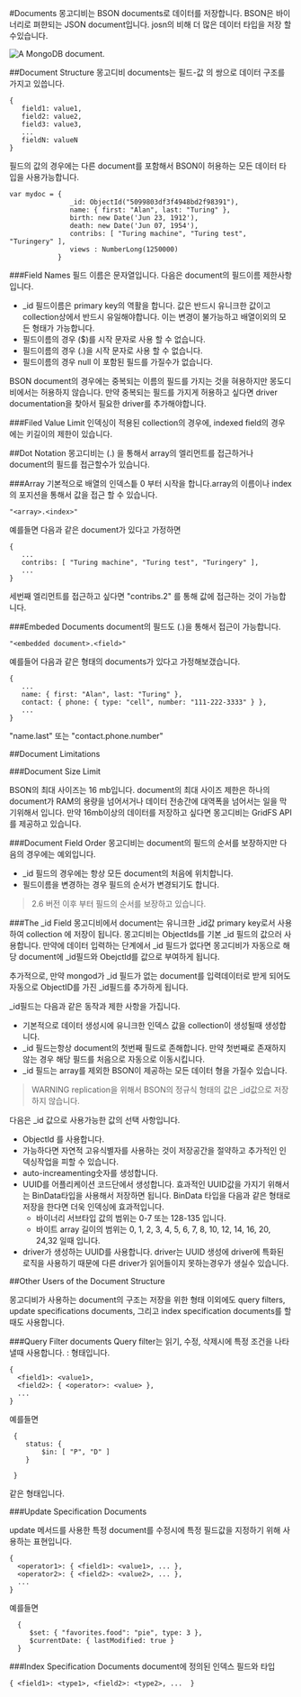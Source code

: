 #Documents
몽고디비는 BSON documents로 데이터를 저장합니다. BSON은 바이너리로 펴햔되는 JSON document입니다. josn의 비해 더 많은 데이터 타입을 저장 할 수있습니다.

![A MongoDB document.](http://docs.mongodb.org/manual/_images/crud-annotated-document.png)

##Document Structure
몽고디비 documents는 필드-값 의 쌍으로 데이터 구조를 가지고 있씁니다.

```
{
   field1: value1,
   field2: value2,
   field3: value3,
   ...
   fieldN: valueN
}

```

필드의 값의 경우에는 다른 document를 포함해서 BSON이 허용하는 모든 데이터 타입을 사용가능합니다.

```
var mydoc = {
               _id: ObjectId("5099803df3f4948bd2f98391"),
               name: { first: "Alan", last: "Turing" },
               birth: new Date('Jun 23, 1912'),
               death: new Date('Jun 07, 1954'),
               contribs: [ "Turing machine", "Turing test", "Turingery" ],
               views : NumberLong(1250000)
            }

```

###Field Names
필드 이름은 문자열입니다.
다음은 document의 필드이름 제한사항입니다.

- _id 필드이름은 primary key의 역활을 합니다. 값은 반드시 유니크한 값이고 collection상에서 반드시 유일해야합니다. 이는 변경이 불가능하고 배열이외의 모든 형태가 가능합니다.
- 필드이름의 경우 ($)를 시작 문자로 사용 할 수 없습니다.
- 필드이름의 경우 (.)을 시작 문자로 사용 할 수 없습니다.
- 필드이름의 경우 null 이 포함된 필드를 가질수가 없습니다.

BSON document의 경우에는 중복되는 이름의 필드를 가지는 것을 혀용하지만 몽도디비에서는 허용하지 않습니다. 만약 중복되는 필드를 가지게 허용하고 싶다면 driver documentation을 찾아서 필요한 driver를 추가해야합니다.

###Filed Value Limit
인덱싱이 적용된 collection의 경우에, indexed field의 경우에는 키길이의 제한이 있습니다.

##Dot Notation
몽고디비는  (.) 을 통해서 array의 엘리먼트를 접근하거나 document의 필드를 접근할수가 있습니다.

###Array
기본적으로 배열의 인덱스틑 0 부터 시작을 합니다.array의 이름이나 index의 포지션을 통해서 값을 접근 할 수 있습니다.

```
"<array>.<index>"
```
예를들면 다음과 같은 document가 있다고 가정하면

```
{
   ...
   contribs: [ "Turing machine", "Turing test", "Turingery" ],
   ...
}
```
세번째 엘리먼트를 접근하고 싶다면 "contribs.2" 를 통해 값에 접근하는 것이 가능합니다.

###Embeded Documents
document의 필드도 (.)을 통해서 접근이 가능합니다.

```
"<embedded document>.<field>"
```
예를들어 다음과 같은 형태의 documents가 있다고 가정해보갰습니다.

```
{
   ...
   name: { first: "Alan", last: "Turing" },
   contact: { phone: { type: "cell", number: "111-222-3333" } },
   ...
}
```
"name.last" 또는 "contact.phone.number"

##Document Limitations

###Document Size Limit

BSON의 최대 사이즈는  16 mb입니다. document의 최대 사이즈 제한은 하나의 document가 RAM의 용량을 넘어서거나 데이터 전송간에 대역폭을 넘어서는 일을 막기위해서 입니다. 만약 16mb이상의 데이터를 저장하고 싶다면 몽고디비는 GridFS API를 제공하고 있습니다.

###Document Field Order
몽고디비는 document의 필드의 순서를 보장하지만 다음의 경우에는 예외입니다.

- _id 필드의 경우에는 항상 모든 document의 처음에 위치합니다.
- 필드이름을 변경하는 경우 필드의 순서가 변경되기도 합니다.

>2.6 버전 이후 부터 필드의 순서를 보장하고 있습니다.

###The _id Field
몽고디비에서 document는 유니크한 _id값 primary key로서 사용하여 collection 에 저장이 됩니다.
몽고디비는 ObjectIds를 기본 _id 필드의 값으러 사용합니다. 만약에 데이터 입력하는 단계에서 _id 필드가 없다면 몽고디비가 자동으로 해당 document에 _id필드와 ObejctId를 값으로 부여하게 됩니다.

추가적으로, 만약 mongod가 _id 필드가 없는 document를 입력데이터로 받게 되어도 자동으로 ObjectID를 가진 _id필드를 추가하게 됩니다.

_id필드는 다음과 같은 동작과 제한 사항을 가집니다.

- 기본적으로 데이터 생성시에 유니크한 인덱스 값을 collection이 생성될때 생성합니다.
- _id 필드는항상 document의 첫번째 필드로 존해합니다. 만약 첫번째로 존재하지 않는 경우 해당 필드를 처음으로 자동으로 이동시킵니다.
- _id 필드는 array를 제외한  BSON이 제공하는 모든 데이터 형을 가질수 있습니다.

> WARNING
> replication을 위해서 BSON의 정규식 형태의 값은 _id값으로 저장하지 않습니다.

다음은 _id 값으로 사용가능한 값의 선택 사항입니다.

- ObjectId 를 사용합니다.
- 가능하다면 자연적 고유식별자를 사용하는 것이 저장공간을 절약하고 추가적인 인덱싱작업을 피할 수 있습니다.
- auto-increamenting숫자를 생성합니다.
- UUID를 어플리케이션 코드단에서 생성합니다. 효과적인 UUID값을 가지기 위해서는 BinData타입을 사용해서 저장하면 됩니다.
BinData 타입을 다음과 같은 형태로 저장을 한다면 더욱 인덱싱에 효과적입니다.
	- 바이너리 서브타입 값의 범위는 0-7 또는 128-135 입니다.
	- 바이트 array 길이의 범위는 0, 1, 2, 3, 4, 5, 6, 7, 8, 10, 12, 14, 16, 20, 24,32 일때 입니다.
- driver가 생성하는 UUID를 사용합니다. driver는 UUID 생성에 driver에 특화된 로직을 사용하기 때문에 다른 driver가 읽어들이지 못하는경우가 생실수 있습니다.

##Other Users of the Document Structure

몽고디비가 사용하는 document의 구조는 저장을 위한 형태 이외에도 query filters, update specifications documents, 그리고 index specification documents를 할때도 사용합니다. 

###Query Filter documents
Query filter는 읽기, 수정, 삭제시에 특정 조건을 나타낼때 사용합니다.
<field>:<value> 형태입니다.

```
{
  <field1>: <value1>,
  <field2>: { <operator>: <value> },
  ...
}
```
예를들면

```
 { 
 	status: { 
 		$in: [ "P", "D" ] 
	} 
 
 } 
```
같은 형태입니다.

###Update Specification Documents

update 메서드를 사용한 특정 document를 수정시에 특정 필드값을 지정하기 위해 사용하는 표현입니다.

```
{
  <operator1>: { <field1>: <value1>, ... },
  <operator2>: { <field2>: <value2>, ... },
  ...
}
```

예를들면
```
  {
     $set: { "favorites.food": "pie", type: 3 },
     $currentDate: { lastModified: true }
  }

```

###Index Specification Documents
document에 정의된 인덱스 필드와 타입

```
{ <field1>: <type1>, <field2>: <type2>, ...  }
```








